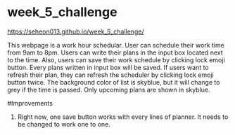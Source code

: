 # week_5_challenge

https://seheon013.github.io/week_5_challenge/

This webpage is a work hour schedular. User can schedule their work time from 9am to 8pm.
Users can write their plans in the input box located next to the time. 
Also, users can save their work schedule by clicking lock emoji button.
Every plans written in input box will be saved. 
If users want to refresh their plan, they can refresh the scheduler by clicking lock emoji button twice.
The background color of list is skyblue, but it will change to grey if the time is passed.
Only upcoming plans are shown in skyblue. 

#Improvements
1. Right now, one save button works with every lines of planner. It needs to be changed to work one to one.
